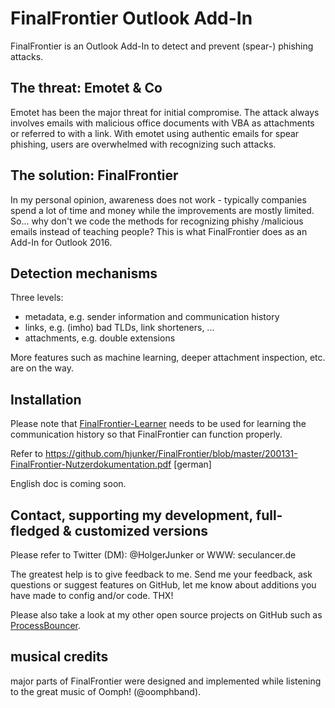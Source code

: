 # FinalFrontier Outlook Add-In
FinalFrontier is an Outlook Add-In to detect and prevent (spear-) phishing attacks.

## The threat: Emotet & Co
Emotet has been the major threat for initial compromise. The attack always involves emails with malicious office documents with VBA as attachments or referred to with a link. With emotet using authentic emails for spear phishing, users are overwhelmed with recognizing such attacks.

## The solution: FinalFrontier
In my personal opinion, awareness does not work - typically companies spend a lot of time and money while the improvements are mostly limited. So... why don't we code the methods for recognizing phishy /malicious emails instead of teaching people? This is what FinalFrontier does as an Add-In for Outlook 2016.

## Detection mechanisms
Three levels:
* metadata, e.g. sender information and communication history
* links, e.g. (imho) bad TLDs, link shorteners, ...
* attachments, e.g. double extensions

More features such as machine learning, deeper attachment inspection, etc. are on the way.

## Installation
Please note that [FinalFrontier-Learner](https://github.com/hjunker/FinalFrontier-Learner) needs to be used for learning the communication history so that FinalFrontier can function properly.

Refer to https://github.com/hjunker/FinalFrontier/blob/master/200131-FinalFrontier-Nutzerdokumentation.pdf [german]

English doc is coming soon.

## Contact, supporting my development, full-fledged & customized versions
Please refer to Twitter (DM): @HolgerJunker or WWW: seculancer.de

The greatest help is to give feedback to me. Send me your feedback, ask questions or suggest features on GitHub, let me know about additions you have made to config and/or code. THX!

Please also take a look at my other open source projects on GitHub such as [ProcessBouncer](https://github.com/hjunker/ProcessBouncer).

## musical credits
major parts of FinalFrontier were designed and implemented while listening to the great music of Oomph! (@oomphband).
